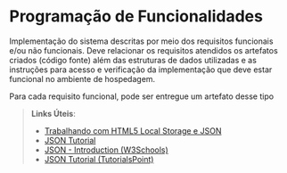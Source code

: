 # Programação de Funcionalidades

Implementação do sistema descritas por meio dos requisitos funcionais e/ou não funcionais. Deve relacionar os requisitos atendidos os artefatos criados (código fonte) além das estruturas de dados utilizadas e as instruções para acesso e verificação da implementação que deve estar funcional no ambiente de hospedagem.

Para cada requisito funcional, pode ser entregue um artefato desse tipo

> **Links Úteis**:
>
> - [Trabalhando com HTML5 Local Storage e JSON](https://www.devmedia.com.br/trabalhando-com-html5-local-storage-e-json/29045)
> - [JSON Tutorial](https://www.w3resource.com/JSON)
> - [JSON - Introduction (W3Schools)](https://www.w3schools.com/js/js_json_intro.asp)
> - [JSON Tutorial (TutorialsPoint)](https://www.tutorialspoint.com/json/index.htm)